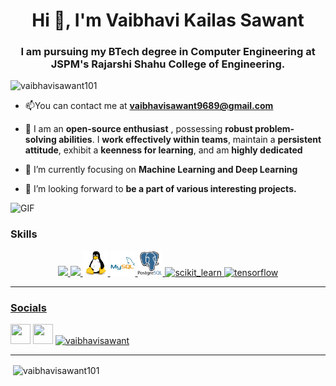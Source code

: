 <h1 align="center">Hi 🐛, I'm Vaibhavi Kailas Sawant</h1>
<h3 align="center">I am pursuing my BTech degree in Computer Engineering at JSPM's Rajarshi Shahu College of Engineering.</h3>

<p align="left"> <img src="https://komarev.com/ghpvc/?username=vaibhavisawant101&label=Profile%20views&color=0e75b6&style=flat" alt="vaibhavisawant101" /> </p>

- 📫You can contact me at **vaibhavisawant9689@gmail.com**

- 🧠 I am an **open-source enthusiast** , possessing **robust problem-solving abilities**. I **work effectively within teams**, maintain a **persistent attitude**, exhibit a **keenness for learning**, and am **highly dedicated**

- 🌱 I’m currently focusing on **Machine Learning and Deep Learning**

- 👯 I’m looking forward to **be a part of various interesting projects.**

<img alt="GIF" src="https://github.com/VaibhaviSawant101/VaibhaviSawant101//blob/main/img.gif?raw=true" width="500"/> 

### Skills
<p align="center">

  <a href="https://skillicons.dev">
    <img src="https://skillicons.dev/icons?i=git,github,python,java" />
    <img src="https://skillicons.dev/icons?i=html,css,js"/>
    <img src="https://raw.githubusercontent.com/devicons/devicon/master/icons/linux/linux-original.svg" alt="linux" width="40" height="40"/> 
    <img src="https://raw.githubusercontent.com/devicons/devicon/master/icons/mysql/mysql-original-wordmark.svg" alt="mysql" width="40" height="40"/> 
    <img src="https://raw.githubusercontent.com/devicons/devicon/master/icons/postgresql/postgresql-original-wordmark.svg" alt="postgresql" width="40" height="40"/>
    <img src="https://upload.wikimedia.org/wikipedia/commons/0/05/Scikit_learn_logo_small.svg" alt="scikit_learn" width="40" height="40"/> 
   <img src="https://www.vectorlogo.zone/logos/tensorflow/tensorflow-icon.svg" alt="tensorflow" width="40" height="40"/>         
</p>
<hr/>

### Socials

<p align="left"> <a href="https://www.github.com/VaibhaviSawant101" target="_blank" rel="noreferrer"><img src="https://raw.githubusercontent.com/danielcranney/readme-generator/main/public/icons/socials/github.svg" width="32" height="32" /></a>
<a href="linkedin.com/in/vaibhavi-sawant-634834221/" target="_blank" rel="noreferrer"><img src="https://raw.githubusercontent.com/danielcranney/readme-generator/main/public/icons/socials/linkedin.svg" width="32" height="32" /></a>
<a href="https://www.leetcode.com/vaibhavisawant" target="blank" rel="noreferrer"><img  src="https://raw.githubusercontent.com/rahuldkjain/github-profile-readme-generator/master/src/images/icons/Social/leet-code.svg" alt="vaibhavisawant" height="32" width="32" /></a></p>
<hr/>



<p>&nbsp;<img align="center" src="https://github-readme-stats.vercel.app/api?username=vaibhavisawant101&show_icons=true&locale=en" alt="vaibhavisawant101" /></p>
